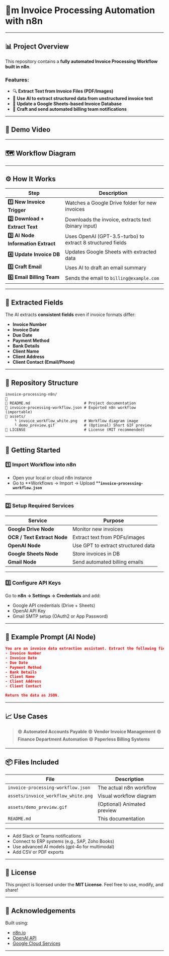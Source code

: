 # 🧾m Invoice Processing Automation with n8n

---

## **📊 Project Overview**

This repository contains a **fully automated Invoice Processing Workflow built in n8n**.

### **Features:**

* 🔍 **Extract Text from Invoice Files (PDF/Images)**
* 🧠 **Use AI to extract structured data from unstructured invoice text**
* 📅 **Update a Google Sheets-based Invoice Database**
* 📧 **Craft and send automated billing team notifications**

---

## **🎥 Demo Video**

---

## **🗺️ Workflow Diagram**

---

## **⚙️ How It Works**

| **Step**                            | **Description**                                            |
| ----------------------------------- | ---------------------------------------------------------- |
| **1️⃣ New Invoice Trigger**         | Watches a Google Drive folder for new invoices             |
| **2️⃣ Download + Extract Text**     | Downloads the invoice, extracts text (binary input)        |
| **3️⃣ AI Node Information Extract** | Uses OpenAI (GPT-3.5-turbo) to extract 8 structured fields |
| **4️⃣ Update Invoice DB**           | Updates Google Sheets with extracted data                  |
| **5️⃣ Craft Email**                 | Uses AI to draft an email summary                          |
| **6️⃣ Email Billing Team**          | Sends the email to `billing@example.com`                   |

---

## **🧠 Extracted Fields**

The AI extracts **consistent fields** even if invoice formats differ:

* **Invoice Number**
* **Invoice Date**
* **Due Date**
* **Payment Method**
* **Bank Details**
* **Client Name**
* **Client Address**
* **Client Contact (Email/Phone)**

---

## **📂 Repository Structure**

```
invoice-processing-n8n/

🔹 README.md                        # Project documentation  
🔹 invoice-processing-workflow.json # Exported n8n workflow (importable)  
🔹 assets/
    └︎ invoice_workflow_white.png   # Workflow diagram image  
    └︎ demo_preview.gif             # (Optional) Short GIF preview  
🔹 LICENSE                          # License (MIT recommended)  
```

---

## **🚀 Getting Started**

### **1️⃣ Import Workflow into n8n**

* Open your local or cloud n8n instance
* Go to \*\*Workflows → Import → Upload \*\***`invoice-processing-workflow.json`**

---

### **2️⃣ Setup Required Services**

| **Service**                 | **Purpose**                        |
| --------------------------- | ---------------------------------- |
| **Google Drive Node**       | Monitor new invoices               |
| **OCR / Text Extract Node** | Extract text from PDFs/images      |
| **OpenAI Node**             | Use GPT to extract structured data |
| **Google Sheets Node**      | Store invoices in DB               |
| **Gmail Node**              | Send automated billing emails      |

---

### **3️⃣ Configure API Keys**

Go to **n8n → Settings → Credentials** and add:

* Google API credentials (Drive + Sheets)
* OpenAI API Key
* Gmail SMTP setup (OAuth2 or App Password)

---

## **📝 Example Prompt (AI Node)**

```json
You are an invoice data extraction assistant. Extract the following fields:
- Invoice Number
- Invoice Date
- Due Date
- Payment Method
- Bank Details
- Client Name
- Client Address
- Client Contact

Return the data as JSON.
```

---

## **📈 Use Cases**

> 🟢 **Automated Accounts Payable**
> 🟢 **Vendor Invoice Management**
> 🟢 **Finance Department Automation**
> 🟢 **Paperless Billing Systems**

---

## **📦 Files Included**

| **File**                            | **Description**             |
| ----------------------------------- | --------------------------- |
| `invoice-processing-workflow.json`  | The actual n8n workflow     |
| `assets/invoice_workflow_white.png` | Visual workflow diagram     |
| `assets/demo_preview.gif`           | (Optional) Animated preview |
| `README.md`                         | This documentation          |

---

* Add Slack or Teams notifications
* Connect to ERP systems (e.g., SAP, Zoho Books)
* Use advanced AI models (gpt-4o for multimodal)
* Add CSV or PDF exports

---

## **📜 License**

This project is licensed under the **MIT License**.
Feel free to use, modify, and share!

---

## **🙌 Acknowledgements**

Built using:

* [n8n.io](https://n8n.io)
* [OpenAI API](https://platform.openai.com/docs)
* [Google Cloud Services](https://cloud.google.com)

---
